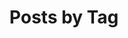 ---
permalink: /wiki/posts/list/tags
title: "Posts by Tag"
layout: tags
redirect_from:
  - /Tags
---